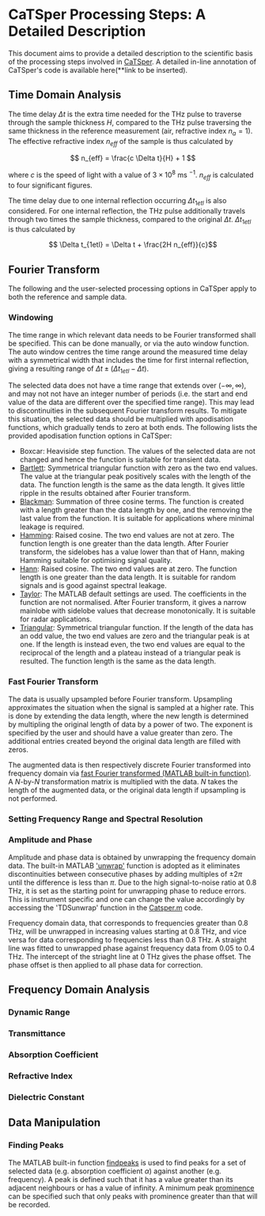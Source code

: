 # CaTSper Processing Steps: A Detailed Description

This document aims to provide a detailed description to the scientific basis of the processing steps involved in [CaTSper](https://github.com/CamTHz/catsper). A detailed in-line annotation of CaTSper's code is available here(**link to be inserted).

## Time Domain Analysis

<!-- updateThickness function? -->

The time delay $\Delta t$ is the extra time needed for the THz pulse to traverse through the sample thickness $H$, compared to the THz pulse traversing the same thickness in the reference measurement (air, refractive index $n_a = 1$). The effective refractive index $n_{eff}$ of the sample is thus calculated by

$$ n_{eff} = \frac{c \Delta t}{H} + 1 $$

where $c$ is the speed of light with a value of $3 \times 10^8$ ms $^{-1}$. $n_{eff}$ is calculated to four significant figures.

The time delay due to one internal reflection occurring $\Delta t_{1etl}$ is also considered. For one internal reflection, the THz pulse additionally travels through two times the sample thickness, compared to the original $\Delta t$. $\Delta t_{1etl}$ is thus calculated by

$$ \Delta t_{1etl} = \Delta t + \frac{2H n_{eff}}{c}$$

## Fourier Transform

The following and the user-selected processing options in CaTSper apply to both the reference and sample data.

### Windowing

The time range in which relevant data needs to be Fourier transformed shall be specified. This can be done manually, or via the auto window function. The auto window centres the time range around the measured time delay with a symmetrical width that includes the time for first internal reflection, giving a resulting range of $\Delta t \pm (\Delta t_{1etl} - \Delta t)$.
<!-- double check auto window range -->

The selected data does not have a time range that extends over $(- \infty, \infty)$, and may not not have an integer number of periods (i.e. the start and end value of the data are different over the specified time range). This may lead to discontinuities in the subsequent Fourier transform results. To mitigate this situation, the selected data should be multiplied with apodisation functions, which gradually tends to zero at both ends. The following lists the provided apodisation function options in CaTSper:

- Boxcar: Heaviside step function. The values of the selected data are not changed and hence the function is suitable for transient data.
- [Bartlett](https://uk.mathworks.com/help/signal/ref/bartlett.html): Symmetrical triangular function with zero as the two end values. The value at the triangular peak positively scales with the length of the data. The function length is the same as the data length. It gives little ripple in the results obtained after Fourier transform. 
- [Blackman](https://uk.mathworks.com/help/signal/ref/blackman.html): Summation of three cosine terms. The function is created with a length greater than the data length by one, and the removing the last value from the function. It is suitable for applications where minimal leakage is required.
- [Hamming](https://uk.mathworks.com/help/signal/ref/hamming.html): Raised cosine. The two end values are not at zero. The function length is one greater than the data length. After Fourier transform, the sidelobes has a value lower than that of Hann, making Hamming suitable for optimising signal quality. 
- [Hann](https://uk.mathworks.com/help/signal/ref/hann.html): Raised cosine. The two end values are at zero. The function length is one greater than the data length. It is suitable for random signals and is good against spectral leakage.
- [Taylor](https://uk.mathworks.com/help/signal/ref/taylorwin.html): The MATLAB default settings are used. The coefficients in the function are not normalised. After Fourier transform, it gives a narrow mainlobe with sidelobe values that decrease monotonically. It is suitable for radar applications.
- [Triangular](https://uk.mathworks.com/help/signal/ref/triang.html): Symmetrical triangular function. If the length of the data has an odd value, the two end values are zero and the triangular peak is at one. If the length is instead even, the two end values are equal to the reciprocal of the length and a plateau instead of a triangular peak is resulted. The function length is the same as the data length.

### Fast Fourier Transform

The data is usually upsampled before Fourier transform. Upsampling approximates the situation when the signal is sampled at a higher rate. This is done by extending the data length, where the new length is determined by multipling the original length of data by a power of two. The exponent is specified by the user and should have a value greater than zero. The additional entries created beyond the original data length are filled with zeros.

The augmented data is then respectively discrete Fourier transformed into frequency domain via [fast Fourier transformed (MATLAB built-in function)](https://uk.mathworks.com/help/matlab/ref/fft.html). A $N$-by-$N$ transformation matrix is multiplied with the data. $N$ takes the length of the augmented data, or the original data length if upsampling is not performed.

### Setting Frequency Range and Spectral Resolution

<!-- stopband? -->

### Amplitude and Phase

Amplitude and phase data is obtained by unwrapping the frequency domain data. 
The built-in MATLAB ['unwrap'](https://uk.mathworks.com/help/matlab/ref/unwrap.html) function is adopted as it eliminates discontinuities between consecutive phases by adding multiples of $\pm 2 \pi$ until the difference is less than $\pi$.
Due to the high signal-to-noise ratio at 0.8 THz, it is set as the starting point for unwrapping phase to reduce errors. This is instrument specific and one can change the value accordingly by accessing the 'TDSunwrap' function in the [Catsper.m](https://github.com/CamTHz/catsper/blob/main/Catsper.m) code.
<!-- create this as an editable value on the app? then this sentence needs to be updated -->
Frequency domain data, that corresponds to frequencies greater than 0.8 THz, will be unwrapped in increasing values starting at 0.8 THz, and vice versa for data corresponding to frequencies less than 0.8 THz.
A straight line was fitted to unwrapped phase against frequency data from 0.05 to 0.4 THz. The intercept of the striaght line at 0 THz gives the phase offset. The phase offset is then applied to all phase data for correction.


## Frequency Domain Analysis

### Dynamic Range

### Transmittance

### Absorption Coefficient

### Refractive Index

### Dielectric Constant

## Data Manipulation

### Finding Peaks

The MATLAB built-in function [findpeaks](https://uk.mathworks.com/help/signal/ref/findpeaks.html) is used to find peaks for a set of selected data (e.g. absorption coefficient $\alpha$) against another (e.g. frequency). A peak is defined such that it has a value greater than its adjacent neighbours or has a value of infinity. A minimum peak [prominence](https://uk.mathworks.com/help/signal/ug/prominence.html) can be specified such that only peaks with prominence greater than that will be recorded.

